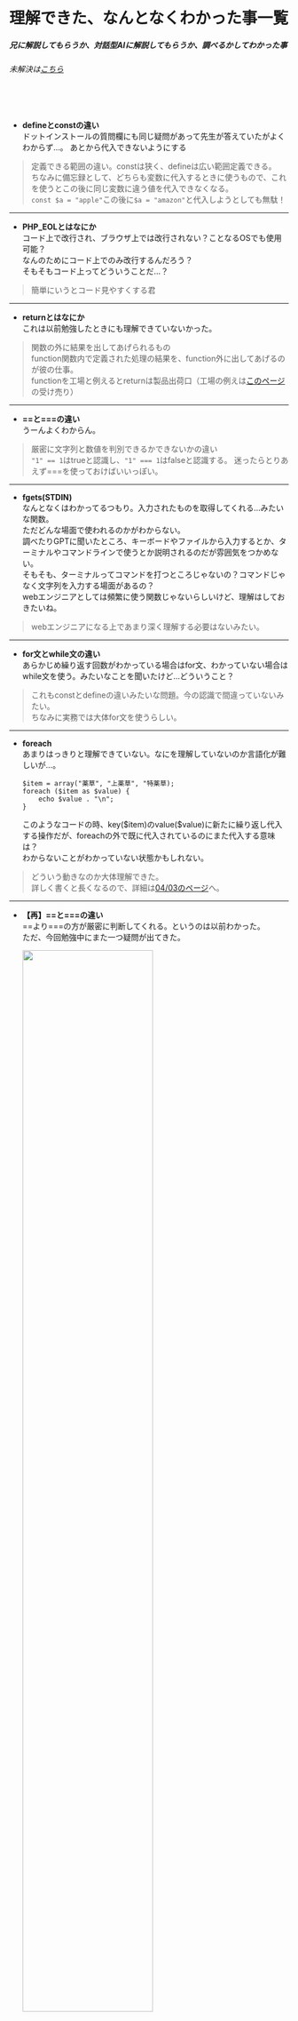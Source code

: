 # 理解できた、なんとなくわかった事一覧
##### 兄に解説してもらうか、対話型AIに解説してもらうか、調べるかしてわかった事
###### 未解決は[こちら](https://github.com/suzukidog/TIL/blob/main/UnfamiliarConcepts.md)
<br>
<br>



- **defineとconstの違い**
<br>ドットインストールの質問欄にも同じ疑問があって先生が答えていたがよくわからず…。
あとから代入できないようにする
> 定義できる範囲の違い。constは狭く、defineは広い範囲定義できる。
> <br>ちなみに備忘録として、どちらも変数に代入するときに使うもので、これを使うとこの後に同じ変数に違う値を代入できなくなる。
> <br>`const $a = "apple"`この後に`$a = "amazon"`と代入しようとしても無駄！
***

- **PHP_EOLとはなにか**
<br>コード上で改行され、ブラウザ上では改行されない？ことなるOSでも使用可能？
<br>なんのためにコード上でのみ改行するんだろう？
<br>そもそもコード上ってどういうことだ…？
> 簡単にいうとコード見やすくする君
***

- **returnとはなにか**
<br>これは以前勉強したときにも理解できていないかった。
> 関数の外に結果を出してあげられるもの
> <br>function関数内で定義された処理の結果を、function外に出してあげるのが彼の仕事。
> <br>functionを工場と例えるとreturnは製品出荷口（工場の例えは[このページ](https://webukatu.com/wordpress/blog/16116/)の受け売り）
***

- **==と===の違い**
<br>うーんよくわからん。
> 厳密に文字列と数値を判別できるかできないかの違い
> <br>`"1" == 1`はtrueと認識し、`"1" === 1`はfalseと認識する。
> 迷ったらとりあえず===を使っておけばいいっぽい。
***

- **fgets(STDIN)**
<br>なんとなくはわかってるつもり。入力されたものを取得してくれる…みたいな関数。
<br>ただどんな場面で使われるのかがわからない。
<br>調べたりGPTに聞いたところ、キーボードやファイルから入力するとか、ターミナルやコマンドラインで使うとか説明されるのだが雰囲気をつかめない。
<br>そもそも、ターミナルってコマンドを打つところじゃないの？コマンドじゃなく文字列を入力する場面があるの？
<br>webエンジニアとしては頻繁に使う関数じゃないらしいけど、理解はしておきたいね。
> webエンジニアになる上であまり深く理解する必要はないみたい。
***

- **for文とwhile文の違い**
<br>あらかじめ繰り返す回数がわかっている場合はfor文、わかっていない場合はwhile文を使う。みたいなことを聞いたけど…どういうこと？
> これもconstとdefineの違いみたいな問題。今の認識で間違っていないみたい。
> <br>ちなみに実務では大体for文を使うらしい。
***

<ul>
  <li>
    <b>foreach</b>
<br>あまりはっきりと理解できていない。なにを理解していないのか言語化が難しいが…。
<pre><code>$item = array("薬草", "上薬草", "特薬草);
foreach ($item as $value) {
    echo $value . "\n";
}</code></pre>
    このようなコードの時、key($item)のvalue($value)に新たに繰り返し代入する操作だが、foreachの外で既に代入されているのにまた代入する意味は？
    <br>わからないことがわかっていない状態かもしれない。
  </li>
</ul>

> どういう動きなのか大体理解できた。
> <br>詳しく書くと長くなるので、詳細は[04/03のページ](https://github.com/suzukidog/TIL/blob/main/2024/04/03.md)へ。
***

- **【再】==と===の違い**
<br>==より===の方が厳密に判断してくれる。というのは以前わかった。
<br>ただ、今回勉強中にまた一つ疑問が出てきた。
<ul>
  <img src="https://github.com/suzukidog/TIL/assets/54813237/1bc33921-c494-4428-b440-4ad55dcb28c6" width="70%">
<br>正しく出力できるできないの問題。
<br>俺が思うに、===は「数値の1しか絶対通しません。お前は文字列の1だから通しません。キマリは通さない。」と判断したのではないか？と思っているのだが、入力欄にある1は半角だしな…。隣に空白があって文字列と判断されたか？とも思ったり、ちょっとワカラナイ。
</ul>

> やっぱり文字列として認識していたからみたい。
***

- **【Udemy】エラーを吐いてくれなくなった**
<br>現在2chを作っていて、名前欄もしくは本文に文字が入っていない状態で送信をするとbody内にエラーメッセージを表示する機能をつけたのだが、
<br>リファクタリングの最中にどうも機能しなくなってしまった。GPTに助けを求めているがまだ解決に至っていない。
<ul>
  
> [!TIP]
> リファクタリングをする際は、ファイルを分けた都度動作確認をした方が良い。（どこで不具合が発生したのか特定しにくくなる。）
  
</ul>

> インクルード先が間違えていた。
> <br>教材の動画内では違うファイルをインクルードして正常に動いていたので、PHPのバージョンの違いによる動作の変化なのかな？
***

- **【Udemy】投稿するとデータベースに二重に挿入されてしまう**
<br>他のスレッドにコメントを書き込める機能を作ったあたりから、コメントを書き込むと二重に書き込まれる（データベースにも二重に挿入される）バグが発生してしまった。
<br>どこかでデータベースに二重に挿入するコードがあるはずだが、見つからない。CursorのChatGPTも当てにならない…。
> 解決した。
> <br>動画内では無くても大丈夫だったようだが、俺の場合コメントが送信された直後にリダイレクトさせて、最後にexitすることで二重に書き込まれなくなった。
> <br>どうしてこれで解決したのか、はっきりと理解できていないが先に進もう。
***

- **【Udemy】書き込み後リダイレクトしても同じ位置にとどまりたい**
<br>教材のQ&Aにも同じ質問があったが答えがなかった。
<br>ChatGPTやClaudeに修正を頼んだり、教材のコードを丸コピしてもダメ。
<br>うーん、もしかして他のファイルに問題があるのか？
<br>ちなみにこれはJavascriptなので本当に意味がわからない。
<br>これがなきゃ先に進めないというわけではないので先に進むが、この教材が終わったら一度全てのファイルをコピーして動作するか確認してみる。
> 二週目でなにも問題なく動いた。
> <br>おそらく、前回はリファクタリングの時点でディレクトリの生成を誤ったことで、インクルードがよくわからないことになり正しく動かなかったのではないか。と思う。
***

- **連想配列の追加時**
<br>理解していないとかではなくただ納得いかないものだが、
<br>連想配列では`$item = array("薬草" => 20);`だったのが、追加する時には`$item["薬草"] = 20;`になる。
<br>何が言いたいかというと、どちらも同じ操作なのに`=>`と`=`で違うのが納得いかないということ。
<br>ついでに最初はカッコ内に収まっていたのが追加時にはカッコ外に飛び出ているのも許せん！統一しろ！
> そういうもんだ！
***

- **二次元配列のarrayと[]**
<ul>
<table>
<tr><td>
  
```CPP
$enemy = [      
  [A, B, C],
  [D, E, F],
  [G, H, I],
];
```
</td><td>

```CPP
$enemy = array(      
  array(A, B, C),
  array(D, E, F),
  array(G, H, I),
);
```

</td>
</tr>
<table>
</table>
これはどちらを使ってもいいのかな？書きやすさ、スマートさで選ぶなら[]なんだけど…。
</ul>

> どちらでも良し！
> <br>俺は新しく描きやすい[]を使います！
***

- **.(ドット)と,(カンマ)の使い分け**
<br>現在例外処理を勉強中なのだが、`echo "発生した例外:" , $e , "\n";`というようにカンマを使用した。
<br>「echoは関数ではない。echoはカンマ区切りで複数のデータを渡すことができる。」としか説明がないのでよくわからなかった。
<br>`echo "発生した例外:" . $e . "\n";`これでも動いてくれるのでどう使い分けてるのかわからん…。
<br>ドットは「複数のデータを繋げて出力」、カンマは「複数のデータを各々echoする」という解説もみたがあまり納得できなかった。
> どちらも出力結果は変わらない。が、内部処理に違いがある。
> <br>カンマは「①各々の要素をそのまま出力」という1工程なのに対して、ドットは「①各々の要素を繋げる→②出力」という2工程なためメモリ使用量が増えてしまう。
> <br>とはいえ大規模なものでない限りメモリ使用量をそこまで気にするほどではなく、一般的にドットを使うことが多いらしいのでドットでよし。
***

- **;(セミコロン)などの使い分け**
<br>これはドットとカンマに似た疑問。
<br>関数や構文などでは、複数のデータを指定する時にカンマやセミコロンを使うがこれは覚えるしかないのだろうか？
<br>例えばfor文を書く時に`for ($i = 1, $i <= 10, $i++)`と書いてしまうことがある。
<br>書いている最中にエラー？バツマークが出てくれて気がつくが、どちらかわからないことが多々ある。
> やっているうちに覚えるもの。だが理解すればなんとなくどちらを使えば良いかわかる。
> <br>カンマは複数の要素を宣言？するものに対して、セミコロンはほとんどのプログラミング言語で終了を意味する。
> <br>今回のfor分を例に出すと、
> <br>まず`$i = 1`で初期値を宣言←これで終了。`$i <= 10`で10以下と宣言←これで終了。`$i++`でひとつずつ増やす←これで終了。
> <br>というようにそれぞれで完結する。説明が下手なので改めてみたときに理解できるか不安だが…。
> <br>結局はそういうものだと覚えるしかない。
***

- **requireの指定はカッコで囲む？**
<br>`require_once "views/content.tpl.php";`これと`require_once ("views/content.tpl.php");`これ
<br>どちらもできてしまった。好みの問題？
> 好みの問題。
> <br>俺ならカッコなしかな？
***

- **EloquentでSQLデータ管理**
<ul>
  <pre><code>$player = new Player;
$player->name = '霧島1号';
$player->level = 1;
$player->job_id = 1;
$player->save();</pre></code>
このようにコード上でデータを追加した場合、更新するごとにデータが追加されていってしまう。
<br>大丈夫なんだろうか？なにか制御できるコードを今後学ぶのかな？
<br>（↓一回追加した後ブラウザを3回更新した状態）
<br><img width="50%" alt="SCR-20240415-lrsv" src="https://github.com/suzukidog/TIL/assets/54813237/9f759f93-b25e-4abc-b4d5-8605d9c7d207">
</ul>

> 2chもどきを作った時も「更新するごとに前回投稿したレスポンスが投稿されてしまう」という問題があり、それと同じような解決方法でいい。
> <br>具体的には、追加処理が終わったら新たなページにリダイレクトさせてあげると解決する。
> <br>他にも対策はあるが詳しく書くと長くなるので省略。
***

- **include先をわかりやすくしたい**
<br>わからないことじゃないが、「このファイルってどこにincludeされてるんだっけ？」ということが多々ある。
<br>これを解決するにはコメントで記しておく以外ないのだろうか？
> コメントで記す以外にも使っているテキストエディターの拡張機能などが存在する模様。
> <br>コメントで記すほうが直感的にわかりやすそうだけど、邪魔になるかな？
***

- **クッキーとセッション**
<br>ざっくり簡単にいうと、クッキーはそのままの情報が含まれている。
<br>セッションは情報自体はサーバーにあり、その情報と照合するための暗号がクッキーとしてクライアントに送られる。
<br>そこはわかったが、セキュリティ面で強いセッションじゃなくわざわざクッキーを使うメリットってなに？
> セッションの場合、サーバーの負担になる（どんな負担か具体的には理解しきれていない）ことがあるので、カートに入れた商品の情報をクッキーで管理するなど一時的なデータの保存にはクッキーが適している。
***

- **難しすぎて理解できないpart1**
<ul>
  
```
if (auth()->attempt(["username" => $incomingFields["loginusername"], "password" => $incomingFields["loginpassword"]])) {
    $request->session()->regenerate();
    return "Congrats!";
} else {
    return "Sorry...";
}
```

なんだよこれ、if文に詰め込みすぎだろ。意味わからん
<br>ログインするときにusernameとpasswordが合っていればCongratsもしくはSorryを返すよ。
<br>っていうコードなんだと思うけど、詰め込みすぎてよくわからなくなってる。
</ul>

> `auth()`で認証する。正しければtrueを返す。
> <br>`attempt()`で中身を実行する。今回の場合は`auth()`に使うためのusernameとpasswordを取り出している。
> <br>`$request->session()->regenerate()`セッションの再生成。セキュリティ向上のために一度セッションを破棄して、もう一度作り直している。
> <br>原理はわかったがこれを一から書く自信はないな…。
***

- **Target class [] does not exist.**
<br>教材通りに進んでもサイトがうまく動かなくなってしまい、GPTに手伝ってもらっても原因が突き止められず、教材がアップしてくれている見本と睨めっこ。
<br>すると「あれ…？なんか俺のlaravelディレクトリ少なくね？」
<br>足りない部分を教材から拝借しコピペしてみると、エラーは消えたものの全ページ404状態。オワタ。
<br>コピペしたことでバージョンの違いで噛み合わないとかそういうこと…？あれ、教材のPHPとLaravel最新バージョンじゃなかった…？
<br>コピペ前のファイルを残していないために後戻りもできず、なんてこった。バックアップしておけばよかった…。
<ul>
<br><strong>いや！俺にはあいつがいる！！</strong>

<br>ちょっと前に使い始めた[Rewind](https://www.rewind.ai/)、これで遡ってコピペ前のコードを見つけるのだ！
<br>そんなこんなで戻ってこれました。戻ってきたのでエラーは未解決のまま。
<br>次回の俺に任せよう。
</ul>

> 簡単に言えばバージョンの違いで噛み合わなかった。
> <br>[Qiitaの解決ページへ](https://qiita.com/suzukidog/items/a28e219f3be2a0d61b8d#%E8%A7%A3%E6%B1%BA20240610)

---
- **ユーザー認証？がうまくいかない**
<br>[詳細](https://qiita.com/suzukidog/items/c4bd6b785b09a18fef1b)
> キャッシュクリアと再起動で解決した。
> <br>[Qiitaの解決ページへ](https://qiita.com/suzukidog/items/c4bd6b785b09a18fef1b#%E8%A7%A3%E6%B1%BA20240618)

***
- **php.iniを開いても空白**
<br>教材に習って`cursor /opt/homebrew/etc/php/8.3.7/php.ini`で開くと何も書かれていない空白の`php.ini`が開かれる
> ただ単にパスが間違えていただけだったようだ。
> <br>空白なのは新たにファイルを作ろうとしていたため。
> <br>[Qiitaの解決ページへ](https://qiita.com/suzukidog/items/ed710873b41ac456096a)

***
- **フラッシュメッセージの設定**\
フォロー成功メッセージは表示されるが失敗メッセージが表示されない。\
[詳細](https://qiita.com/suzukidog/items/02f22db1eed87c34fcc7)
> セッションメッセージ設定とキーが合っていなかった。
> <br>[Qiitaの解決ページへ](https://qiita.com/suzukidog/items/02f22db1eed87c34fcc7#%E8%A7%A3%E6%B1%BA20240629)

***
- **個々のページでスタイルが適用されない**
<br>[詳細](https://qiita.com/suzukidog/items/34b6c0665a0fdf95378a)
> スタイル指定パスが間違っていた
> <br>[Qiitaの解決ページへ](https://qiita.com/suzukidog/items/34b6c0665a0fdf95378a#%E8%A7%A3%E6%B1%BA%E6%B8%88%E3%81%BF20240703)

***
